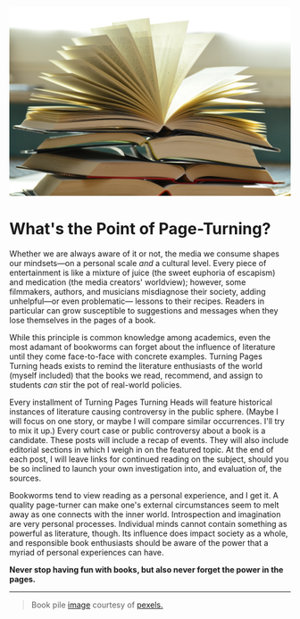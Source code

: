 ![Open Book](https://github.com/MMOG77/01-My-Blog/blob/master/Boox.jpeg)
# What's the Point of Page-Turning?

Whether we are always aware of it or not, the media we consume shapes our mindsets&mdash;on a personal scale *and* a cultural level. Every piece of entertainment is like a mixture of juice (the sweet euphoria of escapism) and medication (the media creators' worldview); however, some filmmakers, authors, and musicians misdiagnose their society, adding unhelpful&mdash;or even problematic&mdash; lessons to their recipes. Readers in particular can grow susceptible to suggestions and messages when they lose themselves in the pages of a book.

While this principle is common knowledge among academics, even the most adamant of bookworms can forget about the influence of literature until they come face-to-face with concrete examples. Turning Pages Turning heads exists to remind the literature enthusiasts of the world (myself included) that the books we read, recommend, and assign to students *can* stir the pot of real-world policies.

Every installment of Turning Pages Turning Heads will feature historical instances of literature causing controversy in the public sphere. (Maybe I will focus on one story, or maybe I will compare similar occurrences. I'll try to mix it up.) Every court case or public controversy about a book is a candidate. These posts will include a recap of events. They will also include editorial sections in which I weigh in on the featured topic. At the end of each post, I will leave links for continued reading on the subject, should you be so inclined to launch your own investigation into, and evaluation of, the sources.

Bookworms tend to view reading as a personal experience, and I get it. A quality page-turner can make one's external circumstances seem to melt away as one connects with the inner world. Introspection and imagination are very personal processes. Individual minds cannot contain something as powerful as literature, though. Its influence does impact society as a whole, and responsible book enthusiasts should be aware of the power that a myriad of personal experiences can have.



**Never stop having fun with books, but also never forget the power in the pages.**
***
> Book pile [image](https://www.pexels.com/photo/pile-of-books-159866/) courtesy of [pexels.](https://www.pexels.com/)
